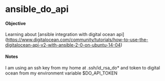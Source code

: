 # ansible_do_api
#### Objective
Learning about [ansible integration with digital ocean api] (https://www.digitalocean.com/community/tutorials/how-to-use-the-digitalocean-api-v2-with-ansible-2-0-on-ubuntu-14-04)

#### Notes
I am using an ssh key from my home at .ssh/id_rsa_do* and token to digital ocean from my environment variable $DO_API_TOKEN
